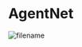 # AgentNet
![filename](https://github.com/LuisangelParra/AgentNet/assets/84251099/eec4307b-55f9-41fd-a031-e61d005c2fe8)
